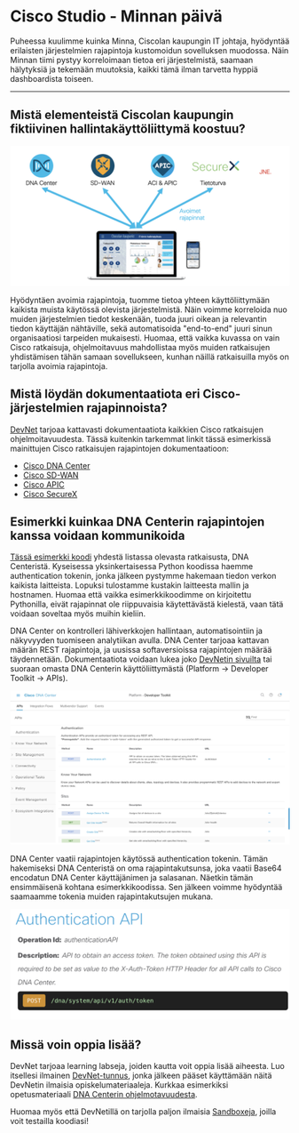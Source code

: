 # Cisco Studio - Minnan päivä

Puheessa kuulimme kuinka Minna, Ciscolan kaupungin IT johtaja, hyödyntää erilaisten järjestelmien rajapintoja kustomoidun sovelluksen muodossa. Näin Minnan tiimi pystyy korreloimaan tietoa eri järjestelmistä, saamaan hälytyksiä ja tekemään muutoksia, kaikki tämä ilman tarvetta hyppiä dashboardista toiseen.

---

## Mistä elementeistä Ciscolan kaupungin fiktiivinen hallintakäyttöliittymä koostuu?

![Sovelluksen elementit](./structure.png)

Hyödyntäen avoimia rajapintoja, tuomme tietoa yhteen käyttöliittymään kaikista muista käytössä olevista järjestelmistä. Näin voimme korreloida nuo muiden järjestelmien tiedot keskenään, tuoda juuri oikean ja relevantin tiedon käyttäjän nähtäville, sekä automatisoida "end-to-end" juuri sinun organisaatiosi tarpeiden mukaisesti. Huomaa, että vaikka kuvassa on vain Cisco ratkaisuja, ohjelmoitavuus mahdollistaa myös muiden ratkaisujen yhdistämisen tähän samaan sovellukseen, kunhan näillä ratkaisuilla myös on tarjolla avoimia rajapintoja.

## Mistä löydän dokumentaatiota eri Cisco-järjestelmien rajapinnoista?

[DevNet](https://developer.cisco.com) tarjoaa kattavasti dokumentaatiota kaikkien Cisco ratkaisujen ohjelmoitavuudesta. Tässä kuitenkin tarkemmat linkit tässä esimerkissä mainittujen Cisco ratkaisujen rajapintojen dokumentaatioon:
- [Cisco DNA Center](https://developer.cisco.com/docs/dna-center/#!cisco-dna-center-platform-overview)
- [Cisco SD-WAN](https://developer.cisco.com/docs/sdwan/#!introduction/cisco-sd-wan-vmanage-api)
- [Cisco APIC](https://developer.cisco.com/docs/aci/#!introduction)
- [Cisco SecureX](https://developer.cisco.com/site/security/)

## Esimerkki kuinkaa DNA Centerin rajapintojen kanssa voidaan kommunikoida

[Tässä esimerkki koodi](./dnacenter_apis.py) yhdestä listassa olevasta ratkaisusta, DNA Centeristä. Kyseisessa yksinkertaisessa Python koodissa haemme authentication tokenin, jonka jälkeen pystymme hakemaan tiedon verkon kaikista laitteista. Lopuksi tulostamme kustakin laitteesta mallin ja hostnamen. Huomaa että vaikka esimerkkikoodimme on kirjoitettu Pythonilla, eivät rajapinnat ole riippuvaisia käytettävästä kielestä, vaan tätä voidaan soveltaa myös muihin kieliin.

DNA Center on kontrolleri lähiverkkojen hallintaan, automatisointiin ja näkyvyyden tuomiseen analytiikan avulla.
DNA Center tarjoaa kattavan määrän REST rajapintoja, ja uusissa softaversioissa rajapintojen määrää täydennetään. Dokumentaatiota voidaan lukea joko [DevNetin sivuilta](https://developer.cisco.com/docs/dna-center/#!cisco-dna-center-platform-overview) tai suoraan omasta DNA Centerin käyttöliittymästä (Platform -> Developer Toolkit -> APIs).

![DNA Center API dokumentaatio](dnac_api_documentation.png)

DNA Center vaatii rajapintojen käytössä authentication tokenin. Tämän hakemiseksi DNA Centeristä on oma rajapintakutsunsa, joka vaatii Base64 encodatun DNA Center käyttäjänimen ja salasanan. Näetkin tämän ensimmäisenä kohtana esimerkkikoodissa. Sen jälkeen voimme hyödyntää saamaamme tokenia muiden rajapintakutsujen mukana.

![Authentication API](./authentication_api.png)

## Missä voin oppia lisää?

DevNet tarjoaa learning labseja, joiden kautta voit oppia lisää aiheesta. Luo itsellesi ilmainen [DevNet-tunnus](https://developer.cisco.com), jonka jälkeen pääset käyttämään näitä DevNetin ilmaisia opiskelumateriaaleja. Kurkkaa esimerkiksi opetusmateriaali [DNA Centerin ohjelmotavuudesta](https://developer.cisco.com/learning/modules/dnac-rest-apis).

Huomaa myös että DevNetillä on tarjolla paljon ilmaisia [Sandboxeja](https://devnetsandbox.cisco.com/), joilla voit testailla koodiasi!
